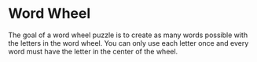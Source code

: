 # Word Wheel 

The goal of a word wheel puzzle is to create as many words possible with the letters in the word wheel. You can only use each letter once and every word must have the letter in the center of the wheel.